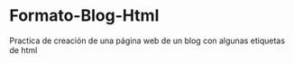 # Formato-Blog-Html
Practica de creación de una página web de un blog con algunas etiquetas de html

